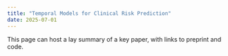 ```yaml
---
title: "Temporal Models for Clinical Risk Prediction"
date: 2025-07-01
---
```


This page can host a lay summary of a key paper, with links to preprint and code.
